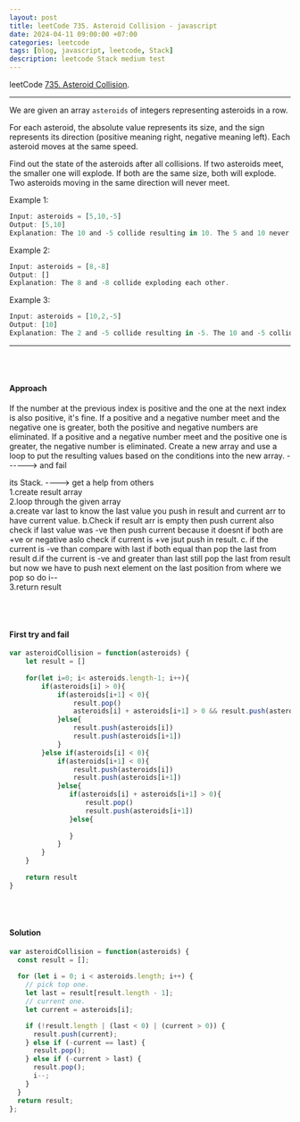 ```yaml
---
layout: post
title: leetCode 735. Asteroid Collision - javascript
date: 2024-04-11 09:00:00 +07:00
categories: leetcode
tags: [blog, javascript, leetcode, Stack]
description: leetcode Stack medium test
---
```


leetCode [735. Asteroid Collision](https://leetcode.com/problems/asteroid-collision/).

<hr>

We are given an array `asteroids` of integers representing asteroids in a row.

For each asteroid, the absolute value represents its size, and the sign represents its direction (positive meaning right, negative meaning left). Each asteroid moves at the same speed.

Find out the state of the asteroids after all collisions. If two asteroids meet, the smaller one will explode. If both are the same size, both will explode. Two asteroids moving in the same direction will never meet.

Example 1:

```javascript
Input: asteroids = [5,10,-5]
Output: [5,10]
Explanation: The 10 and -5 collide resulting in 10. The 5 and 10 never collide.
```

Example 2:
```javascript
Input: asteroids = [8,-8]
Output: []
Explanation: The 8 and -8 collide exploding each other.
```

Example 3:
```javascript
Input: asteroids = [10,2,-5]
Output: [10]
Explanation: The 2 and -5 collide resulting in -5. The 10 and -5 collide resulting in 10.
```


<hr>


<br>
<br>


#### Approach

If the number at the previous index is positive and the one at the next index is also positive, it's fine. If a positive and a negative number meet and the negative one is greater, both the positive and negative numbers are eliminated. If a positive and a negative number meet and the positive one is greater, the negative number is eliminated. Create a new array and use a loop to put the resulting values ​​based on the conditions into the new array.
------> and fail


its Stack. 
----> get a help from others <br>
1.create result array <br>
2.loop through the given array<br>
    a.create var last to know the last value you push in result and current arr to have current value.
    b.Check if result arr is empty then push current also check if last value was -ve then push current because it doesnt if both are +ve or negative aslo check if current is +ve jsut push in result.
    c. if the current is -ve than compare with last if both equal than pop the last from result
    d.if the current is -ve and greater than last still pop the last from result but now we have to push next element on the last position from where we pop so do i--<br>
3.return result


<br>

<br>

#### First try and fail


```javascript
var asteroidCollision = function(asteroids) {
    let result = []
    
    for(let i=0; i< asteroids.length-1; i++){
        if(asteroids[i] > 0){
            if(asteroids[i+1] < 0){
                result.pop()
                asteroids[i] + asteroids[i+1] > 0 && result.push(asteroids[i])  
            }else{
                result.push(asteroids[i])
                result.push(asteroids[i+1])
            }
        }else if(asteroids[i] < 0){
            if(asteroids[i+1] < 0){
                result.push(asteroids[i])
                result.push(asteroids[i+1])
            }else{
               if(asteroids[i] + asteroids[i+1] > 0){
                   result.pop()
                   result.push(asteroids[i+1])  
               }else{
                   
               }
            }
        }
    }
    
    return result
}
```




<br>
<br>


#### Solution



```javascript
var asteroidCollision = function(asteroids) {
  const result = [];
    
  for (let i = 0; i < asteroids.length; i++) {
    // pick top one.
    let last = result[result.length - 1];
    // current one.
    let current = asteroids[i];

    if (!result.length | (last < 0) | (current > 0)) {
      result.push(current);
    } else if (-current == last) {
      result.pop();
    } else if (-current > last) {
      result.pop();
      i--;
    }
  }
  return result;
};
```







